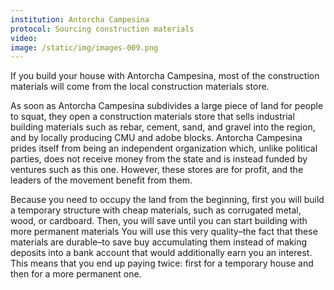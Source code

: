 ```yaml
---
institution: Antorcha Campesina
protocol: Sourcing construction materials
video: 
image: /static/img/images-009.png
---
```


If you build your house with Antorcha Campesina, most of the construction materials will come from the local construction materials store.

As soon as Antorcha Campesina subdivides a large piece of land for people to squat, they open a construction materials store that sells industrial building materials such as rebar, cement, sand, and gravel into the region, and by locally producing CMU and adobe blocks. Antorcha Campesina prides itself from being an independent organization which, unlike political parties, does not receive money from the state and is instead funded by ventures such as this one. However, these stores are for profit, and the leaders of the movement benefit from them.

Because you need to occupy the land from the beginning, first you will build a temporary structure with cheap materials, such as corrugated metal, wood, or cardboard. Then, you will save until you can start building with more permanent materials You will use this very quality–the fact that these materials are durable–to save buy accumulating them instead of making deposits into a bank account that would additionally earn you an interest. This means that you end up paying twice: first for a temporary house and then for a more permanent one. 
